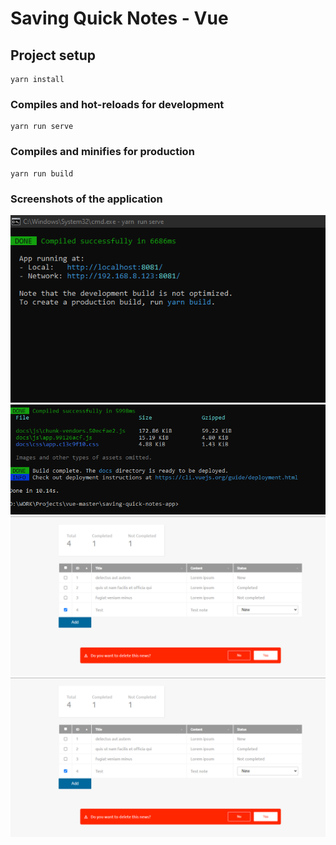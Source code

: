 # Saving Quick Notes - Vue

## Project setup
```
yarn install
```

### Compiles and hot-reloads for development
```
yarn run serve
```

### Compiles and minifies for production
```
yarn run build
```
### Screenshots of the application

![saving-quick-notes-vue](public/quick-save-app-1.png)
![saving-quick-notes-vue](public/quick-save-app-2.png)
![saving-quick-notes-vue](public/quick-save-app-3.png)
![saving-quick-notes-vue](public/quick-save-app-4.png)

